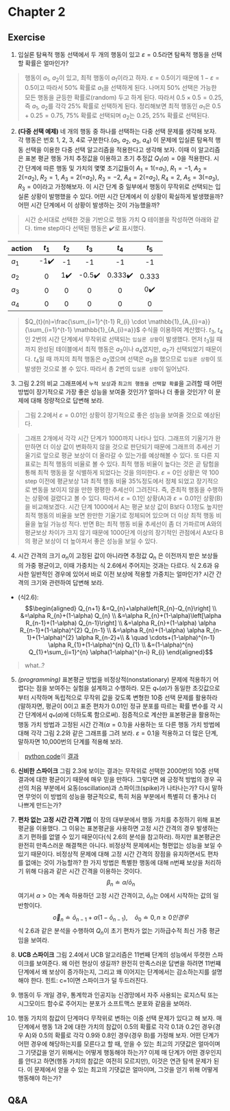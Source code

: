 # Chapter 2
## Exercise
1. 입실론 탐욕적 행동 선택에서 두 개의 행동이 있고 $\varepsilon=0.5$라면 탐욕적 행동을 선택할 확률은 얼마인가?
> 행동이 $a_{1}$, $a_{2}$이 있고, 최적 행동이 $a_{1}$이라고 하자. $\varepsilon=0.5$이기 때문에 $1-\varepsilon=0.5$이고 따라서 50% 확률로 $a_{1}$을 선택하게 된다. 나머지 50% 선택은 가능한 모든 행동을 균등한 확률로(random) 두고 하게 된다. 따라서 $0.5\times0.5 = 0.25$, 즉 $a_{1}$, $a_{2}$를 각각 25% 확률로 선택하게 된다. 정리해보면 최적 행동인 $a_{1}$은 $0.5+0.25=0.75$, 75% 확률로 선택되며 $a_{2}$는 $0.25$, 25% 확률로 선택된다.

2. **(다중 선택 예제)** 네 개의 행동 중 하나를 선택하는 다중 선택 문제를 생각해 보자. 각 행동은 번호 1, 2, 3, 4로 구분한다.($a_{1}$, $a_{2}$, $a_{3}$, $a_{4}$) 이 문제에 입실론 탐욕적 행동 선택을 이용한 다중 선택 알고리즘을 적용한다고 생각해 보자. 이때 이 알고리즘은 표본 평균 행동 가치 추정값을 이용하고 초기 추정값 $Q_{1}(a)=0$을 적용한다. 시간 단계에 따른 행동 및 가치의 몇몇 초기값들이 $A_{1}=1$(=$a_{1}$), $R_{1}=-1$, $A_{2}=2$(=$a_{2}$), $R_{2}=1$, $A_{3}=2$(=$a_{2}$), $R_{3}=-2$, $A_{4}=2$(=$a_{2}$), $R_{4}=2$, $A_{5}=3$(=$a_{3}$), $R_{3}=0$이라고 가정해보자. 이 시간 단계 중 일부에서 행동이 무작위로 선택되는 입실론 상황이 발행했을 수 있다. 어떤 시간 단계에서 이 상황이 확실하게 발생했을까? 어떤 시간 단계에서 이 상황이 발생하는 것이 가능했을까?

> 시간 순서대로 선택한 것을 기반으로 행동 가치 Q 테이블을 작성하면 아래와 같다. time step마다 선택된 행동은 :heavy_check_mark:로 표시했다.

|action|$t_{1}$|$t_{2}$|$t_{3}$|$t_{4}$|$t_{5}$|
|:-----|:-----:|:-----:|:-----:|:-----:|:-----:|
|$a_{1}$|-1:heavy_check_mark:|-1     |-1     |-1     |-1     |
|$a_{2}$|0     |1:heavy_check_mark:|-0.5:heavy_check_mark:|0.333:heavy_check_mark:|0.333  |
|$a_{3}$|0     |0      |0      |0      |0:heavy_check_mark:|
|$a_{4}$|0     |0      |0      |0      |0      |

> $Q_{t}(n)=\frac{\sum_{i=1}^{t-1} R_{i} \cdot \mathbb{1}_{A_{i}=a}}{\sum_{i=1}^{t-1} \mathbb{1}_{A_{i}=a}}$ 수식을 이용하여 계산했다. $t_{3}$, $t_{4}$인 2번의 시간 단계에서 무작위로 선택되는 `입실론 상황`이 발생했다. 먼저 $t_{3}$일 때까지 완성된 테이블에서 최적 행동은 $a_{3}$이나 $a_{4}$였지만, $a_{2}$가 선택되었기 때문이다. $t_{4}$일 때 까지의 최적 행동은 $a_{2}$였으며 선택은 $a_{3}$을 했으므로 `입실론 상황`이 또 발생한 것으로 볼 수 있다. 따라서 총 2번의 `입실론 상황`이 일어났다.

3. 그림 2.2의 비교 그래프에서 `누적 보상`과 `최고의 행동을 선택할 확률`을 고려할 때 어떤 방법이 장기적으로 가장 좋은 성능을 보여줄 것인가? 얼마나 더 좋을 것인가? 이 문제에 대해 정량적으로 답변해 보라.
> 그림 2.2에서 $\varepsilon=0.01$인 상황이 장기적으로 좋은 성능을 보여줄 것으로 예상된다. 

> 그래프 2개에서 각각 시간 단계가 1000까지 나타나 있다. 그래프의 기울기가 완만하면 더 이상 값이 변화하지 않을 것으로 판단되기 때문에 그래프의 추세선 기울기로 앞으로 평균 보상이 더 올라갈 수 있는가를 예상해볼 수 있다. 또 다른 지표로는 최적 행동의 비율로 볼 수 있다. 최적 행동 비율이 높다는 것은 곧 탐험을 통해 최적 행동을 잘 식별하게 되었다는 것을 의미한다. $\varepsilon=0$인 상황은 약 100 step 이전에 평균보상 1과 최적 행동 비율 35%정도에서 정체 되었고 장기적으로 변동을 보이지 않을 만한 평평한 추세선이 그려진다. 즉, 준최적 행동을 수행하는 상황에 걸렸다고 볼 수 있다. 따라서 $\varepsilon=0.1$인 상황(A)과 $\varepsilon=0.01$인 상황(B)을 비교해보겠다. 시간 단계 1000에서 A는 평균 보상 값이 B보다 0.1정도 높지만 최적 행동의 비율을 보면 완만한 기울기로 정체되어 있으며 더 이상 최적 행동 비율을 높일 가능성 적다. 반면 B는 최적 행동 비율 추세선이 좀 더 가파르며 A와의 평균보상 차이가 크지 않기 때문에 1000단계 이상의 장기적인 관점에서 A보다 B의 평균 보상이 더 높아져서 좋은 성능을 보일 수 있다.

4. 시간 간격의 크기 $\alpha_{n}$이 고정된 값이 아니라면 추정값 $Q_{n}$
은 이전까지 받은 보상들의 가중 평균이고, 이때 가중치는 식 2.6에서 주어지는 것과는 다르다. 식 2.6과 유사한 일반적인 경우에 있어서 바로 이전 보상에 적용할 가중치는 얼마인가? 시간 간격의 크기와 관련하여 답변해 보라.
* (식2.6): $$\begin{aligned}
Q_{n+1} &=Q_{n}+\alpha\left[R_{n}-Q_{n}\right] \\
&=\alpha R_{n}+(1-\alpha) Q_{n} \\
&=\alpha R_{n}+(1-\alpha)\left[\alpha R_{n-1}+(1-\alpha) Q_{n-1}\right] \\
&=\alpha R_{n}+(1-\alpha) \alpha R_{n-1}+(1-\alpha)^{2} Q_{n-1} \\
&=\alpha R_{n}+(1-\alpha) \alpha R_{n-1}+(1-\alpha)^{2} \alpha R_{n-2}+\\
& \quad \cdots+(1-\alpha)^{n-1} \alpha R_{1}+(1-\alpha)^{n} Q_{1} \\
&=(1-\alpha)^{n} Q_{1}+\sum_{i=1}^{n} \alpha(1-\alpha)^{n-i} R_{i}
\end{aligned}$$

> what..?

5. *(programming)* 표본평균 방법을 비정상적(nonstationary) 문제에 적용하기 어렵다는 점을 보여주는 실험을 설계하고 수행하라. 모든 $q_{*}(a)$가 동일한 초깃값으로부터 시작하며 독립적으로 무작위 값을 갖도록 변형한 10중 선택 문제를 활용하라(말하자면, 평균이 0이고 표준 편차가 0.01인 정규 분포를 따르는 확률 변수를 각 시간 단계에서 $q_{*}(a)$에 더하도록 함으로써). 점증적으로 계산한 표본평균을 활용하는 행동 가치 방법과 고정된 시간 간격($\alpha=0.1$)을 사용하는 또 다른 행동 가치 방법에 대해 각각 그림 2.2와 같은 그래프를 그려 보라. $\varepsilon=0.1$을 적용하고 더 많은 단계, 말하자면 10,000번의 단계를 적용해 보라.

> [python code](./chapter02/2_5.py)의 [결과](./chapter02/2_5.png)

6. **신비한 스파이크** 그림 2.3에 보이는 결과는 무작위로 선택한 2000번의 10중 선택 결과에 대한 평균이기 때문에 매우 믿을 만하다. 그렇다면 왜 긍정적 방법의 경우 곡선의 처음 부분에서 요동(oscillation)과 스파이크(spike)가 나타나는가? 다시 말하면 무엇이 이 방법의 성능을 평균적으로, 특히 처음 부분에서 특별히 더 좋거나 더 나쁘게 만드는가?
>

7. **편차 없는 고정 시간 간격 기법** 이 장의 대부분에서 행동 가치를 추정하기 위해 표본평균을 이용했다. 그 이유는 표본평균을 사용하면 고정 시간 간격의 경우 발생하는 초기 편하를 없앨 수 있기 때문이다(식 2.6의 분석을 참고하라). 하지만 표본평균은 완전히 만족스러운 해결책은 아니다. 비정상적 문제에서는 형편없는 성능을 보일 수 있기 때문이다. 비정상적 문제에 대해 고정 시간 간격의 장점을 유지하면서도 편차를 없애는 것이 가능할까? 한 가지 방법은 특별한 행동에 대해 n번째 보상을 처리하기 위해 다음과 같은 시간 간격을 이용하는 것이다. $$\beta_{n} \doteq \alpha / \bar{o}_{n}$$ 여기서 $\alpha>0$는 계속 하용하던 고정 시간 간격이고, $\bar{o}_{n}$는 0에서 시작하는 값의 일반항이다. $$\vec{o}_{n} \doteq \bar{o}_{n-1}+\alpha\left(1-\bar{o}_{n-1}\right), \quad \bar{o}_{0} \doteq 0, n \geq 0인 경우$$ 식 2.6과 같은 분석을 수행하여 $Q_{n}$이 초기 편차가 없는 기하급수적 최신 가중 평균임을 보여라.

>
    
8. **UCB 스파이크** 그림 2.4에서 UCB 알고리즘은 11번째 단계의 성능에서 뚜렷한 스파이크를 보여준다. 왜 이런 현상이 생길까? 완전히 만족스러운 답변을 하려면 11번쨰 단계에서 왜 보상이 증가하는지, 그리고 왜 이어지는 단계에서는 감소하는지를 설명해야 한다. 힌트: c=1이면 스파이크가 덜 두드러진다.
>

9. 행동이 두 개일 경우, 통계학과 인공지능 신경망에서 자주 사용되는 로지스틱 또는 시그모이드 함수로 주어지는 분포가 소프트맥스 분포와 같음을 보여라.
>

10. 행동 가치의 참값이 단계마다 무작위로 변하는 이중 선택 문제가 있다고 해 보자. 매 단계에서 행동 1과 2에 대한 가치의 참값이 0.5의 확률로 각각 0.1과 0.2인 경우(경우 A)와 0.5의 확률로 각각 0.9와 0.8인 경우(경우 B)를 가정해 보자. 어떤 단계가 어떤 경우에 해당하는지를 모른다고 할 때, 얻을 수 있는 최고의 기댓값은 얼마이며 그 기댓값을 얻기 위해서는 어떻게 행동해야 하는가? 이제 매 단계가 어떤 경우인지를 안다고 하면(행동 가치의 참값은 여전히 모르지만), 이것은 연관 탐색 문제가 된다. 이 문제에서 얻을 수 있는 최고의 기댓값은 얼마이며, 그것을 얻기 위해 어떻게 행동해야 하는가?

## Q&A